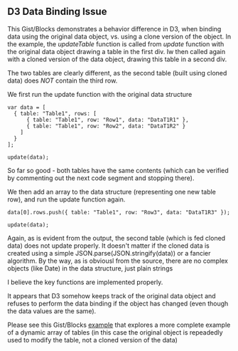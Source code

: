## D3 Data Binding Issue

This Gist/Blocks demonstrates a behavior difference in D3, when binding data using the original data object, vs. using a clone version of the object. In the example, the *updateTable* function is called from *update* function with the original data object drawing a table in the first div. Iw then called again with a cloned version of the data object, drawing this table in a second div.

The two tables are clearly different, as the second table (built using cloned data) does *NOT* contain the third row.

We first run the update function with the original data structure

```
var data = [
  { table: "Table1", rows: [
      { table: "Table1", row: "Row1", data: "DataT1R1" },
      { table: "Table1", row: "Row2", data: "DataT1R2" }
    ]
  }
];

update(data);
```

So far so good - both tables have the same contents (which can be verified by commenting out the next code segment and stopping there). 

We then add an array to the data structure (representing one new table row), and run the update function again.

```
data[0].rows.push({ table: "Table1", row: "Row3", data: "DataT1R3" });

update(data);
```

Again, as is evident from the output, the second table (which is fed cloned data) does not update properly. It doesn't matter if the cloned data is created using a simple JSON.parse(JSON.stringify(data)) or a fancier algorithm. By the way, as is obviousl from the source, there are no complex objects (like Date) in the data structure, just plain strings

I believe the key functions are implemented properly. 

It appears that D3 somehow keeps track of the original data object and refuses to perform the data binding if the object has changed (even though the data values are the same). 

Please see this Gist/Blocks [example](http://bl.ocks.org/boeric/e16ad218bc241dfd2d6e) that explores a more complete example of a dynamic array of tables (in this case the original object is repeadedly used to modify the table, not a cloned version of the data)
